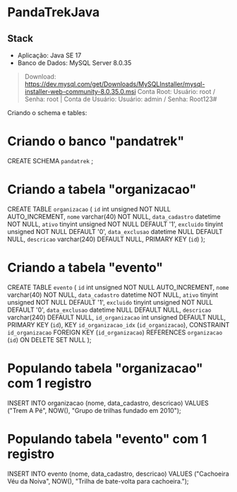 # PandaTrekJava

## Stack
- Aplicação: Java SE 17
- Banco de Dados: MySQL Server 8.0.35
> Download: https://dev.mysql.com/get/Downloads/MySQLInstaller/mysql-installer-web-community-8.0.35.0.msi
> Conta Root: Usuário: root / Senha: root | Conta de Usuário: Usuário: admin / Senha: Root123#

Criando o schema e tables:

# Criando o banco "pandatrek"
CREATE SCHEMA `pandatrek` ;

# Criando a tabela "organizacao"
CREATE TABLE `organizacao` (
  `id` int unsigned NOT NULL AUTO_INCREMENT,
  `nome` varchar(40) NOT NULL,
  `data_cadastro` datetime NOT NULL,
  `ativo` tinyint unsigned NOT NULL DEFAULT '1',
  `excluido` tinyint unsigned NOT NULL DEFAULT '0',
  `data_exclusao` datetime NULL DEFAULT NULL,
  `descricao` varchar(240) DEFAULT NULL,
  PRIMARY KEY (`id`)
);

# Criando a tabela "evento"
CREATE TABLE `evento` (
  `id` int unsigned NOT NULL AUTO_INCREMENT,
  `nome` varchar(40) NOT NULL,
  `data_cadastro` datetime NOT NULL,
  `ativo` tinyint unsigned NOT NULL DEFAULT '1',
  `excluido` tinyint unsigned NOT NULL DEFAULT '0',
  `data_exclusao` datetime NULL DEFAULT NULL,
  `descricao` varchar(240) DEFAULT NULL,
  `id_organizacao` int unsigned DEFAULT NULL,
  PRIMARY KEY (`id`),
  KEY `id_organizacao_idx` (`id_organizacao`),
  CONSTRAINT `id_organizacao` FOREIGN KEY (`id_organizacao`) REFERENCES `organizacao` (`id`) ON DELETE SET NULL
);

# Populando tabela "organizacao" com 1 registro
INSERT INTO organizacao (nome, data_cadastro, descricao) VALUES ("Trem A Pé", NOW(), "Grupo de trilhas fundado em 2010");

# Populando tabela "evento" com 1 registro
INSERT INTO evento (nome, data_cadastro, descricao) VALUES ("Cachoeira Véu da Noiva", NOW(), "Trilha de bate-volta para cachoeira.");